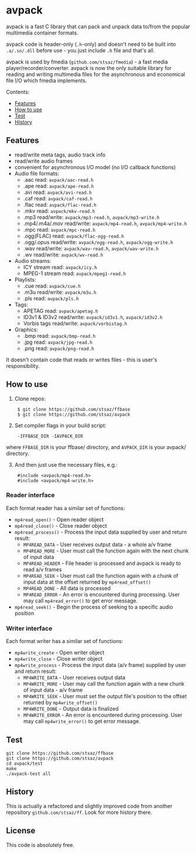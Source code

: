 # avpack

avpack is a fast C library that can pack and unpack data to/from the popular multimedia container formats.

avpack code is header-only (`.h`-only) and doesn't need to be built into `.a/.so/.dll` before use - you just include `.h` file and that's all.

avpack is used by fmedia (`github.com/stsaz/fmedia`) - a fast media player/recorder/converter.
avpack is now the only suitable library for reading and writing multimedia files for the asynchronous and economical file I/O which fmedia implements.

Contents:

* [Features](#features)
* [How to use](#how-to-use)
* [Test](#test)
* [History](#history)


## Features

* read/write meta tags, audio track info
* read/write audio frames
* convenient for asynchronous I/O model (no I/O callback functions)
* Audio file formats:
	* .aac read: `avpack/aac-read.h`
	* .ape read: `avpack/ape-read.h`
	* .avi read: `avpack/avi-read.h`
	* .caf read: `avpack/caf-read.h`
	* .flac read: `avpack/flac-read.h`
	* .mkv read: `avpack/mkv-read.h`
	* .mp3 read/write: `avpack/mp3-read.h`, `avpack/mp3-write.h`
	* .mp4/.m4a/.mov read/write: `avpack/mp4-read.h`, `avpack/mp4-write.h`
	* .mpc read: `avpack/mpc-read.h`
	* .ogg(FLAC) read: `avpack/flac-ogg-read.h`
	* .ogg/.opus read/write: `avpack/ogg-read.h`, `avpack/ogg-write.h`
	* .wav read/write: `avpack/wav-read.h`, `avpack/wav-write.h`
	* .wv read/write: `avpack/wv-read.h`
* Audio streams:
	* ICY stream read: `avpack/icy.h`
	* MPEG-1 stream read: `avpack/mpeg1-read.h`
* Playlists:
	* .cue read: `avpack/cue.h`
	* .m3u read/write: `avpack/m3u.h`
	* .pls read: `avpack/pls.h`
* Tags:
	* APETAG read: `avpack/apetag.h`
	* ID3v1 & ID3v2 read/write: `avpack/id3v1.h`, `avpack/id3v2.h`
	* Vorbis tags read/write: `avpack/vorbistag.h`
* Graphics:
	* .bmp read: `avpack/bmp-read.h`
	* .jpg read: `avpack/jpg-read.h`
	* .png read: `avpack/png-read.h`

It doesn't contain code that reads or writes files - this is user's responsibility.


## How to use

1. Clone repos:

		$ git clone https://github.com/stsaz/ffbase
		$ git clone https://github.com/stsaz/avpack

2. Set compiler flags in your build script:

		-IFFBASE_DIR -IAVPACK_DIR

where `FFBASE_DIR` is your ffbase/ directory,
and `AVPACK_DIR` is your avpack/ directory.

3. And then just use the necessary files, e.g.:

		#include <avpack/mp4-read.h>
		#include <avpack/mp4-write.h>


### Reader interface

Each format reader has a similar set of functions:

* `mp4read_open()` - Open reader object
* `mp4read_close()` - Close reader object
* `mp4read_process()` - Process the input data supplied by user and return result:
	* `MP4READ_DATA` - User receives output data - a whole a/v frame
	* `MP4READ_MORE` - User must call the function again with the next chunk of input data
	* `MP4READ_HEADER` - File header is processed and avpack is ready to read a/v frames
	* `MP4READ_SEEK` - User must call the function again with a chunk of input data at the offset returned by `mp4read_offset()`
	* `MP4READ_DONE` - All data is processed
	* `MP4READ_ERROR` - An error is encountered during processing.  User may call `mp4read_error()` to get error message.
* `mp4read_seek()` - Begin the process of seeking to a specific audio position


### Writer interface

Each format writer has a similar set of functions:

* `mp4write_create` - Open writer object
* `mp4write_close` - Close writer object
* `mp4write_process` - Process the input data (a/v frame) supplied by user and return result:
	* `MP4WRITE_DATA` - User receives output data
	* `MP4WRITE_MORE` - User may call the function again with a new chunk of input data - a/v frame
	* `MP4WRITE_SEEK` - User must set the output file's position to the offset returned by `mp4write_offset()`
	* `MP4WRITE_DONE` - Output data is finalized
	* `MP4WRITE_ERROR` - An error is encountered during processing.  User may call `mp4write_error()` to get error message.


## Test

	git clone https://github.com/stsaz/ffbase
	git clone https://github.com/stsaz/avpack
	cd avpack/test
	make
	./avpack-test all


## History

This is actually a refactored and slightly improved code from another repository `github.com/stsaz/ff`.
Look for more history there.


## License

This code is absolutely free.
